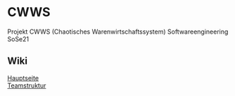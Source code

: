 # CWWS
Projekt CWWS (Chaotisches Warenwirtschaftssystem) Softwareengineering SoSe21

## Wiki
[Hauptseite](https://github.com/HAWK-SoSe21/CWWS/wiki/Home)\
[Teamstruktur](https://github.com/HAWK-SoSe21/CWWS/wiki/Teamstruktur)
